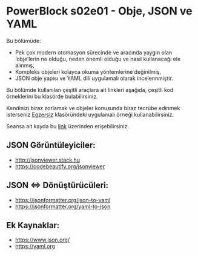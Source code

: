 # PowerBlock s02e01 - Obje, JSON ve YAML

Bu bölümüde:
- Pek çok modern otomasyon sürecinde ve aracında yaygın olan ‘obje’lerin ne olduğu, neden önemli olduğu ve nasıl kullanacağı ele alınmış,
- Kompleks objeleri kolayca okuma yöntemlerine değinilmiş,
- JSON obje yapısı ve YAML dili uygulamalı olarak incelennmiştir.

Bu bölümde kullanılan çeşitli araçlara ait linkleri aşağıda, çeşitli kod örneklerini bu klasörde bulabilirsiniz.

Kendinizi biraz zorlamak ve objeler konusunda biraz tecrübe edinmek isterseniz [Egzersiz](https://github.com/scagricaglar/PowerBlocks-S02/tree/main/E01/Egzersiz) klasöründeki uygulamalı örneği kullanabilirsiniz.

Seansa ait kayda bu [link](https://vmware.zoom.us/rec/share/7K_7hDactgmQb4jP2VLZ1Urd_A1r0tuVu5x8I2stWkO-8c4KCkVSFvs_xqEBu93h.Bxv_M5jKmiys6ob-) üzerinden erişebilirsiniz.

## JSON Görüntüleyiciler:
  - http://jsonviewer.stack.hu
  - https://codebeautify.org/jsonviewer

## JSON <=> Dönüştürücüleri:
  - https://jsonformatter.org/json-to-yaml
  - https://jsonformatter.org/yaml-to-json
  
## Ek Kaynaklar:
  - https://www.json.org/
  - https://yaml.org
